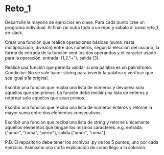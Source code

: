 # Reto_1
Desarrolle la mayoría de ejercicios en clase. Para cada punto cree un programa individual. Al finalizar suba todo a un repo y súbalo al canal reto_1 en slack.

Crear una función que realice operaciones básicas (suma, resta, multiplicación, división) entre dos números, según la elección del usuario, la forma de entrada de la función será los dos operandos y el caracter usado para la operación. entrada: (1,2,"+"), salida (3).

Realice una función que permita validar si una palabra es un palíndromo. Condición: No se vale hacer slicing para invertir la palabra y verificar que sea igual a la original.

Escribir una función que reciba una lista de números y devuelva solo aquellos que son primos. La función debe recibir una lista de enteros y retornar solo aquellos que sean primos.

Escribir una función que reciba una lista de números enteros y retorne la mayor suma entre dos elementos consecutivos.

Escribir una función que reciba una lista de string y retorne unicamente aquellos elementos que tengan los mismos caracteres. e.g. entrada: ["amor", "roma", "perro"], salida ["amor", "roma"]

P.D. El repositorio debe tener los archivos .py de los 5 puntos, uno por cada ejercicio. Asimismo una corta explicación de como llego a la solución.
